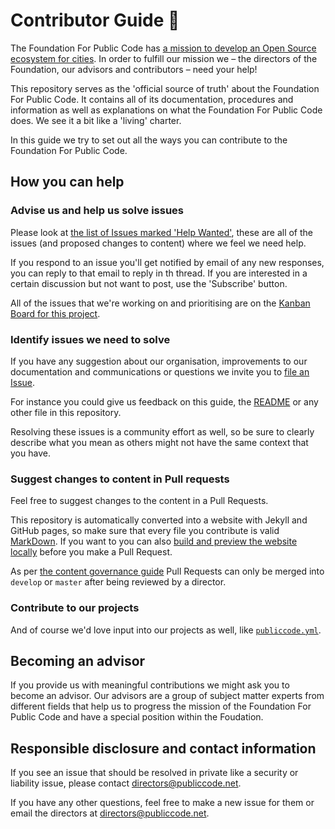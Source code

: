 # Contributor Guide 🙇‍

The Foundation For Public Code has [a mission to develop an Open Source ecosystem for cities](mission.md). In order to fulfill our mission we – the directors of the Foundation, our advisors and contributors – need your help!

This repository serves as the 'official source of truth' about the Foundation For Public Code. It contains all of its documentation, procedures and information as well as explanations on what the Foundation For Public Code does. We see it a bit like a 'living' charter.

In this guide we try to set out all the ways you can contribute to the Foundation For Public Code.

## How you can help

### Advise us and help us solve issues

Please look at [the list of Issues marked 'Help Wanted'](https://github.com/publiccodenet/about/labels/help%20wanted), these are all of the issues (and proposed changes to content) where we feel we need help.

If you respond to an issue you'll get notified by email of any new responses, you can reply to that email to reply in th thread. If you are interested in a certain discussion but not want to post, use the 'Subscribe' button.

All of the issues that we're working on and prioritising are on the [Kanban Board for this project](https://github.com/publiccodenet/about/projects/1).

### Identify issues we need to solve

If you have any suggestion about our organisation, improvements to our documentation and communications or questions we invite you to [file an Issue](https://github.com/publiccodenet/about/issues/new).

For instance you could give us feedback on this guide, the [README](README.md) or any other file in this repository.

Resolving these issues is a community effort as well, so be sure to clearly describe what you mean as others might not have the same context that you have.

### Suggest changes to content in Pull requests

Feel free to suggest changes to the content in a Pull Requests.

This repository is automatically converted into a website with Jekyll and GitHub pages, so make sure that every file you contribute is valid [MarkDown](https://guides.github.com/features/mastering-markdown/). If you want to you can also [build and preview the website locally](README.md) before you make a Pull Request.

As per [the content governance guide](GOVERNANCE.md) Pull Requests can only be merged into `develop` or `master` after being reviewed by a director.

### Contribute to our projects

And of course we'd love input into our projects as well, like [`publiccode.yml`](https://github.com/publiccodenet/publiccode.yml).

## Becoming an advisor

If you provide us with meaningful contributions we might ask you to become an advisor. Our advisors are a group of subject matter experts from different fields that help us to progress the mission of the Foundation For Public Code and have a special position within the Foudation.

## Responsible disclosure and contact information

If you see an issue that should be resolved in private like a security or liability issue, please contact directors@publiccode.net.

If you have any other questions, feel free to make a new issue for them or email the directors at directors@publiccode.net.
